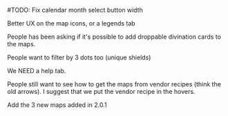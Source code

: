 #TODO:
Fix calendar month select button width

Better UX on the map icons, or a legends tab

People has been asking if it's possible to add droppable divination cards to the maps.

People want to filter by 3 dots too (unique shields)

We NEED a help tab.

People still want to see how to get the maps from vendor recipes (think the old arrows). I suggest that we put the vendor recipe in the hovers.

Add the 3 new maps added in 2.0.1
